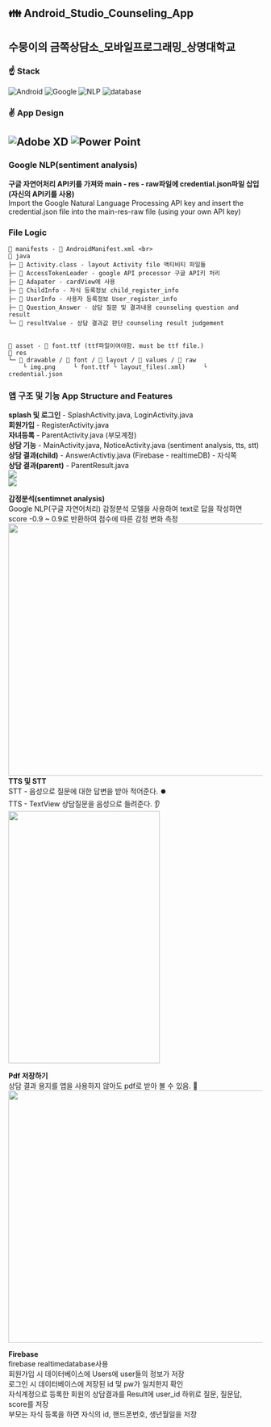 ## :family: Android_Studio_Counseling_App
## 수뭉이의 금쪽상담소_모바일프로그래밍_상명대학교
### :point_up: Stack
<img alt="Android" src ="https://img.shields.io/badge/Android-3DDC84.svg?&style=for-the-badge&logo=Android&logoColor=white"/> <img alt="Google" src ="https://img.shields.io/badge/Google Cloud-4285F4.svg?&style=for-the-badge&logo=Google Cloud&logoColor=white"/> <img alt="NLP" src ="https://img.shields.io/badge/NLP(sentiment analysis)-E37400.svg?&style=for-the-badge&logo=Google Analytics&logoColor=black"/> <img alt="database" src ="https://img.shields.io/badge/Firebase-FFCA28.svg?&style=for-the-badge&logo=Firebase&logoColor=black"/>  
### :v: App Design
<img alt="Adobe XD" src ="https://img.shields.io/badge/Adobe XD-FF61F6.svg?&style=for-the-badge&logo=Adobe XD&logoColor=black"/> <img alt="Power Point" src ="https://img.shields.io/badge/PowerPoint-B7472A.svg?&style=for-the-badge&logo=Microsoft PowerPoint&logoColor=black"/>
----
### Google NLP(sentiment analysis)
**구글 자연어처리 API키를 가져와 main - res - raw파일에 credential.json파일 삽입(자신의 API키를 사용)**<br>
Import the Google Natural Language Processing API key and insert the credential.json file into the main-res-raw file (using your own API key)


### File Logic
````    
📂 manifests - 📄 AndroidManifest.xml <br>
📂 java 
├─ 📄 Activity.class - layout Activity file 액티비티 파일들 
├─ 📄 AccessTokenLeader - google API processor 구글 API키 처리
├─ 📄 Adapater - cardView에 사용
├─ 📄 ChildInfo - 자식 등록정보 child_register_info
├─ 📄 UserInfo - 사용자 등록정보 User_register_info
├─ 📄 Question_Answer - 상담 질문 및 결과내용 counseling question and result
└─ 📄 resultValue - 상담 결과값 판단 counseling result judgement


📂 asset - 📄 font.ttf (ttf파일이여야함. must be ttf file.)
📂 res
└─ 📂 drawable / 📂 font / 📂 layout / 📂 values / 📂 raw
    └ img.png     └ font.ttf └ layout_files(.xml)     └ credential.json
````

### 앱 구조 및 기능 App Structure and Features
**splash 및 로그인** - SplashActivity.java, LoginActivity.java <br>
**회원가입** - RegisterActivity.java<br>
**자녀등록** - ParentActivity.java (부모계정)<br>
**상담 기능** - MainActivity.java, NoticeActivity.java (sentiment analysis, tts, stt)<br>
**상담 결과(child)** - AnswerActivtiy.java (Firebase - realtimeDB) - 자식쪽<br>
**상담 결과(parent)** - ParentResult.java <br>
![](https://user-images.githubusercontent.com/50544455/175820081-7edbaba5-b610-4383-ac46-8ced6c597d78.png)<br>
![](https://user-images.githubusercontent.com/50544455/175820107-01e4857d-cec2-4c67-8c77-8228b17ddcda.png)<br>

**감정분석(sentimnet analysis)**<br>
Google NLP(구글 자연어처리) 감정분석 모델을 사용하여 text로 답을 작성하면 score -0.9 ~ 0.9로 반환하여 점수에 따른 감정 변화 측정<br>
<img src="https://user-images.githubusercontent.com/50544455/175820133-18192fe1-10f3-47e6-9409-abfb21092fff.png" width="600" height="500"/><br>
**TTS 및 STT** <br>
STT - 음성으로 질문에 대한 답변을 받아 적어준다. ⏺️<br>
TTS - TextView 상담질문을 음성으로 들려준다. 👂<br>
<img src = "https://user-images.githubusercontent.com/50544455/175820150-5fc7d0f2-a7c8-4771-bc1c-e8d1a5272aa0.png" width="300" height="500"/><br>

**Pdf 저장하기**<br>
상담 결과 용지를 앱을 사용하지 않아도 pdf로 받아 볼 수 있음. 📄<br>
<img src="https://user-images.githubusercontent.com/50544455/175820177-65c0cfb7-ee1b-4396-bcbf-cf9391d8f1ce.png" width="600" height="500"/><br>

**Firebase**<br>
firebase realtimedatabase사용<br>
회원가입 시 데이터베이스에 Users에 user들의 정보가 저장 <br>
로그인 시 데이터베이스에 저장된 id 및 pw가 일치한지 확인 <br>
자식계정으로 등록한 회원의 상담결과를 Result에 user_id 하위로 질문, 질문답, score를 저장 <br>
부모는 자식 등록을 하면 자식의 id, 핸드폰번호, 생년월일을 저장 <br>

